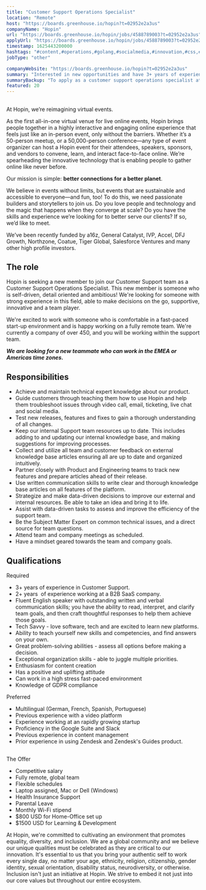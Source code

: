 ```yaml
---
title: "Customer Support Operations Specialist"
location: "Remote"
host: "https://boards.greenhouse.io/hopin?t=02952e2a3us"
companyName: "Hopin"
url: "https://boards.greenhouse.io/hopin/jobs/4588789003?t=02952e2a3us"
applyUrl: "https://boards.greenhouse.io/hopin/jobs/4588789003?t=02952e2a3us#app"
timestamp: 1625443200000
hashtags: "#content,#operations,#golang,#socialmedia,#innovation,#css,#windows,#testing,#communication,#management"
jobType: "other"

companyWebsite: "https://boards.greenhouse.io/hopin?t=02952e2a3us"
summary: "Interested in new opportunities and have 3+ years of experience in Customer Support? Hopin has a job opening for a customer support operations specialist."
summaryBackup: "To apply as a customer support operations specialist at Hopin, you preferably need to have some #content, #operations, #golang."
featured: 20
---
```


## 

At Hopin, we’re reimagining virtual events.

As the first all-in-one virtual venue for live online events, Hopin brings people together in a highly interactive and engaging online experience that feels just like an in-person event, only without the barriers. Whether it’s a 50-person meetup, or a 50,000-person conference—any type of event organizer can host a Hopin event for their attendees, speakers, sponsors, and vendors to convene, learn, and interact face-to-face online. We’re spearheading the innovative technology that is enabling people to gather online like never before.

Our mission is simple: **better connections for a better planet**. 

We believe in events without limits, but events that are sustainable and accessible to everyone—and fun, too! To do this, we need passionate builders and storytellers to join us. Do you love people and technology and the magic that happens when they converge at scale? Do you have the skills and experience we’re looking for to better serve our clients? If so, we’d like to meet.

We’ve been recently funded by a16z, General Catalyst, IVP, Accel, DFJ Growth, Northzone, Coatue, Tiger Global, Salesforce Ventures and many other high profile investors.

## The role

Hopin is seeking a new member to join our Customer Support team as a Customer Support Operations Specialist. This new member is someone who is self-driven, detail oriented and ambitious! We're looking for someone with strong experience in this field, able to make decisions on the go, supportive, innovative and a team player.

We're excited to work with someone who is comfortable in a fast-paced start-up environment and is happy working on a fully remote team. We're currently a company of over 450, and you will be working within the support team.

**_We are looking for a new teammate who can work in the EMEA or Americas time zones._** 

## Responsibilities

*   Achieve and maintain technical expert knowledge about our product.
*   Guide customers through teaching them how to use Hopin and help them troubleshoot issues through video call, email, ticketing, live chat and social media.
*   Test new releases, features and fixes to gain a thorough understanding of all changes.
*   Keep our internal Support team resources up to date. This includes adding to and updating our internal knowledge base, and making suggestions for improving processes.
*   Collect and utilize all team and customer feedback on external knowledge base articles ensuring all are up to date and organized intuitively.
*   Partner closely with Product and Engineering teams to track new features and prepare articles ahead of their release.
*   Use written communication skills to write clear and thorough knowledge base articles on all features of the platform.
*   Strategize and make data-driven decisions to improve our external and internal resources. Be able to take an idea and bring it to life.
*   Assist with data-driven tasks to assess and improve the efficiency of the support team. 
*   Be the Subject Matter Expert on common technical issues, and a direct source for team questions.
*   Attend team and company meetings as scheduled.
*   Have a mindset geared towards the team and company goals.

## Qualifications

Required

*   3+ years of experience in Customer Support.
*   2+ years  of experience working at a B2B SaaS company.
*   Fluent English speaker with outstanding written and verbal communication skills; you have the ability to read, interpret, and clarify team goals, and then craft thoughtful responses to help them achieve those goals.
*   Tech Savvy - love software, tech and are excited to learn new platforms.
*   Ability to teach yourself new skills and competencies, and find answers on your own.
*   Great problem-solving abilities - assess all options before making a decision.
*   Exceptional organization skills - able to juggle multiple priorities.
*   Enthusiasm for content creation 
*   Has a positive and uplifting attitude
*   Can work in a high stress fast-paced environment
*   Knowledge of GDPR compliance

Preferred 

*   Multilingual (German, French, Spanish, Portuguese) 
*   Previous experience with a video platform
*   Experience working at an rapidly growing startup
*   Proficiency in the Google Suite and Slack
*   Previous experience in content management
*   Prior experience in using Zendesk and Zendesk's Guides product.

## 

The Offer

*   Competitive salary
*   Fully remote, global team
*   Flexible schedules
*   Laptop assigned, Mac or Dell (Windows)
*   Health Insurance Support
*   Parental Leave
*   Monthly Wi-Fi stipend
*   $800 USD for Home-Office set up
*   $1500 USD for Learning & Development

At Hopin, we're committed to cultivating an environment that promotes equality, diversity, and inclusion. We are a global community and we believe our unique qualities must be celebrated as they are critical to our innovation. It's essential to us that you bring your authentic self to work every single day, no matter your age, ethnicity, religion, citizenship, gender identity, sexual orientation, disability status, neurodiversity, or otherwise. Inclusion isn't just an initiative at Hopin. We strive to embed it not just into our core values but throughout our entire ecosystem.
